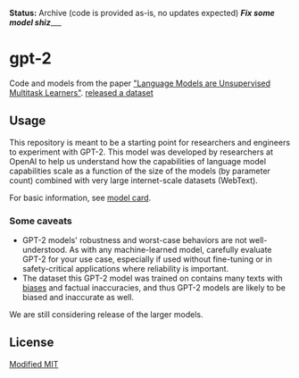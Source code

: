 **Status:** Archive (code is provided as-is, no updates expected)
_______Fix some model shiz__________
# gpt-2

Code and models from the paper ["Language Models are Unsupervised Multitask Learners"](https://d4mucfpksywv.cloudfront.net/better-language-models/language-models.pdf).
[released a dataset](https://github.com/openai/gpt-2-output-dataset)


## Usage

This repository is meant to be a starting point for researchers and engineers to experiment with GPT-2.
This model was developed by researchers at OpenAI to help us understand how the capabilities of language model capabilities scale as a function of the size of the models (by parameter count) combined with very large internet-scale datasets (WebText).

For basic information, see [model card](./model_card.md).

### Some caveats

- GPT-2 models' robustness and worst-case behaviors are not well-understood.  As with any machine-learned model, carefully evaluate GPT-2 for your use case, especially if used without fine-tuning or in safety-critical applications where reliability is important.
- The dataset this GPT-2 model was trained on contains many texts with [biases](https://twitter.com/TomerUllman/status/1101485289720242177) and factual inaccuracies, and thus GPT-2 models are likely to be biased and inaccurate as well.

We are still considering release of the larger models.

## License

[Modified MIT](./LICENSE)
